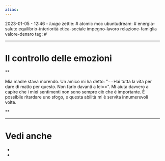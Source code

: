 ```yaml
---
alias: 
---
```

2023-01-05 - 12:46 - *luogo*
zettle: # atomic moc
ubuntudream: # energia-salute equilibrio-interiorità etica-sociale impegno-lavoro relazione-famiglia valore-denaro 
tag: #

---
# Il controllo delle emozioni


**

Mia madre stava morendo. Un amico mi ha detto: "==Hai tutta la vita per dare di matto per questo. Non farlo davanti a lei==". Mi aiuta davvero a capire che i miei sentimenti non sono sempre ciò che è importante. È possibile ritardare uno sfogo, e questa abilità mi è servita innumerevoli volte.

**


---
# Vedi anche
- 
- 